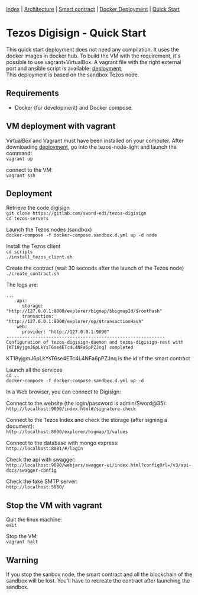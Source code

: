 [Index](../README.md) | [Architecture](./architecture.md) | [Smart contract](../contract/README.md) | [Docker Deployment](./docker-deployment.md) | [Quick Start](./quickstart.md)

# Tezos Digisign - Quick Start

This quick start deployment does not need any compilation. It uses the docker images in docker hub.
To build the VM with the requirement, it's possible to use vagrant+VirtualBox. A vagrant file with the right external port and ansible script is available: [deployment](../deployment/vagrant).  
This deployment is based on the sandbox Tezos node.

## Requirements

* Docker (for development) and Docker compose.

## VM deployment with vagrant

VirtualBox and Vagrant must have been installed on your computer.
After downloading [deployment](../deployment/vagrant), go into the tezos-node-light and launch the command:  
`vagrant up`
  
connect to the VM:  
`vagrant ssh`  



## Deployment

Retrieve the code digisign  
`git clone https://gitlab.com/sword-edi/tezos-digisign`  
`cd tezos-servers`  

Launch the Tezos nodes (sandbox)  
`docker-compose -f docker-compose.sandbox.d.yml up -d node`
  
Install the Tezos client  
`cd scripts`  
`./install_tezos_client.sh`  
  
Create the contract (wait 30 seconds after the launch of the Tezos node)   
`./create_contract.sh`  
  
The logs are:  
```
...
    api:
      storage: "http://127.0.0.1:8000/explorer/bigmap/$bigmapId/$rootHash"
      transaction: "http://127.0.0.1:8000/explorer/op/$transactionHash"
    web:
      provider: "http://127.0.0.1:9090"
------------------------------------------------------------
Configuration of tezos-digisign-daemon and tezos-digisign-rest with [KT18yjgmJ6pLkYsT6se4ETc4L4NFa6pPZJnq] completed
```  
KT18yjgmJ6pLkYsT6se4ETc4L4NFa6pPZJnq is the id of the smart contract  
  
Launch all the services  
`cd ..`  
`docker-compose -f docker-compose.sandbox.d.yml up -d`  
  
  
In a Web browser, you can connect to Digisign:     
  
Connect to the website (the login/password is admin/Sword@35):  
`http://localhost:9090/index.html#/signature-check`
  
Connect to the Tezos Index and check the storage (after signing a document):  
`http://localhost:8000/explorer/bigmap/1/values`
  
Connect to the database with mongo express:  
`http://localhost:8081/#/login`
  
Check the api with swagger:  
`http://localhost:9090/webjars/swagger-ui/index.html?configUrl=/v3/api-docs/swagger-config`  
  
Check the fake SMTP server:  
`http://localhost:5080/`


## Stop the VM with vagrant

Quit the linux machine:  
`exit`  

Stop the VM:  
`vagrant halt`  


## Warning
If you stop the sanbox node, the smart contract and all the blockchain of the sandbox will be lost. You'll have to recreate the contract after launching the sandbox.

